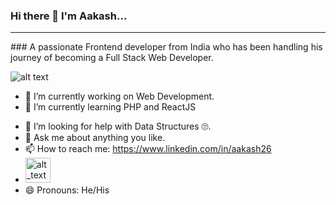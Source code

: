### Hi there 👋 I'm Aakash...
<hr>
### A passionate Frontend developer from India who has been handling his journey of becoming a Full Stack Web Developer.

![alt text](https://images.unsplash.com/photo-1614624532983-4ce03382d63d?ixlib=rb-1.2.1&ixid=MnwxMjA3fDB8MHxzZWFyY2h8MXx8ZGVzayUyMHNldHVwfGVufDB8fDB8fA%3D%3D&w=1000&q=80)

- 🔭 I’m currently working on Web Development.
- 🌱 I’m currently learning PHP and ReactJS
<!-- - 👯 I’m looking to collaborate on ... -->
- 🤔 I’m looking for help with Data Structures 🙄.
- 💬 Ask me about anything you like.
- 📫 How to reach me: https://www.linkedin.com/in/aakash26
- [<img alt="alt_text" width="40px" src="images/image.PNG" />](https://www.google.com/)
- 😄 Pronouns: He/His
<!-- - ⚡ Fun fact: ... -->

